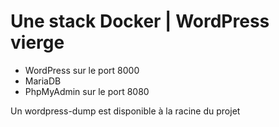# Une stack Docker | WordPress vierge

- WordPress sur le port 8000
- MariaDB
- PhpMyAdmin sur le port 8080

Un wordpress-dump est disponible à la racine du projet
